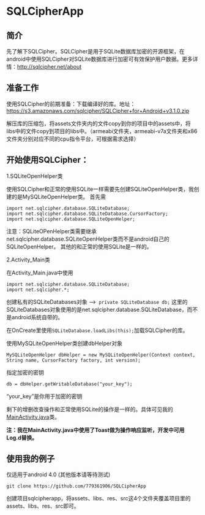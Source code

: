 SQLCipherApp
============
## 简介

先了解下SQLCipher。SQLCipher是用于SQLite数据库加密的开源框架，在android中使用SQLCipher对SQLite数据库进行加密可有效保护用户数据。更多详情：http://sqlcipher.net/about
 
## 准备工作

使用SQLCipher的前期准备：下载编译好的库。地址：
https://s3.amazonaws.com/sqlcipher/SQLCipher+for+Android+v3.1.0.zip

解压库的压缩包，将assets文件夹内的文件copy到你的项目中的assets中，将libs中的文件copy到项目的libs中。（armeabi文件夹，armeabi-v7a文件夹和x86文件夹分别对应不同的cpu指令平台，可根据需求选择）

## 开始使用SQLCipher：
1.SQLiteOpenHelper类

使用SQLCipher和正常的使用SQLite一样需要先创建SQLiteOpenHelper类，我创建的是MySQLiteOpenHelper类。
首先需
        
```
import net.sqlcipher.database.SQLiteDatabase;
import net.sqlcipher.database.SQLiteDatabase.CursorFactory;
import net.sqlcipher.database.SQLiteOpenHelper;
```

注意：SQLiteOPenHelper类需要继承net.sqlcipher.database.SQLiteOpenHelper类而不是android自己的SQLiteOpenHelper。 其他的和正常的使用SQLite是一样的。
  
2.Activity_Main类

在Activity_Main.java中使用

```
import net.sqlcipher.database.SQLiteDatabase;
import net.sqlcipher.*;
```    
    
创建私有的SQLiteDatabases对象 -->` private SQLiteDatabase db;`
这里的SQLiteDatabases对象使用的是net.sqlcipher.database.SQLiteDatabase，而不是android系统自带的。

在OnCreate里使用`SQLiteDatabase.loadLibs(this);`加载SQLCipher的库。
      
使用MySQLiteOpenHelper类创建dbHelper对象
      
`MySQLiteOpenHelper dbHelper = new MySQLiteOpenHelper(Context context, String name, CursorFactory factory, int version);`
      
指定加密的密钥
      
 `db = dbHelper.getWritableDatabase("your_key");`
       
“your_key”是你用于加密的密钥
      
剩下的增删改查操作和正常使用SQLite的操作是一样的。具体可见我的[MainActivity.java](https://github.com/779361906/SQLCipherApp/blob/master/MainActivity.java)类。

**注：我在MainActivity.java中使用了Toast做为操作响应监听，开发中可用Log.d替换。**
      
## 使用我的例子

仅适用于android 4.0 (其他版本请等待测试)

`git clone https://github.com/779361906/SQLCipherApp`

创建项目sqlcipherapp，将assets、libs、res、src这4个文件夹覆盖项目里的assets、libs、res、src即可。


